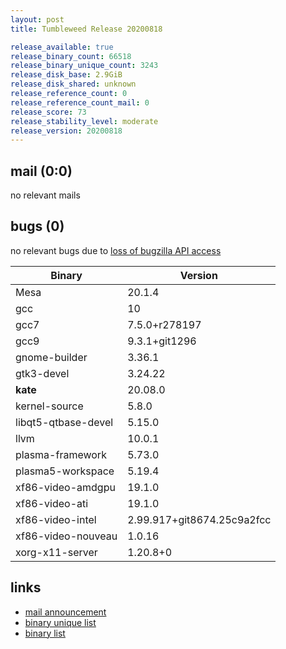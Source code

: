 ```yaml
---
layout: post
title: Tumbleweed Release 20200818

release_available: true
release_binary_count: 66518
release_binary_unique_count: 3243
release_disk_base: 2.9GiB
release_disk_shared: unknown
release_reference_count: 0
release_reference_count_mail: 0
release_score: 73
release_stability_level: moderate
release_version: 20200818
---
```


## mail (0:0)

no relevant mails

## bugs (0)

<!--more-->

no relevant bugs due to [loss of bugzilla API access](https://bugzilla.opensuse.org/show_bug.cgi?id=1157722)

Binary | Version
--- | ---
Mesa | 20.1.4
gcc | 10
gcc7 | 7.5.0+r278197
gcc9 | 9.3.1+git1296
gnome-builder | 3.36.1
gtk3-devel | 3.24.22
**kate** | 20.08.0
kernel-source | 5.8.0
libqt5-qtbase-devel | 5.15.0
llvm | 10.0.1
plasma-framework | 5.73.0
plasma5-workspace | 5.19.4
xf86-video-amdgpu | 19.1.0
xf86-video-ati | 19.1.0
xf86-video-intel | 2.99.917+git8674.25c9a2fcc
xf86-video-nouveau | 1.0.16
xorg-x11-server | 1.20.8+0

## links

- [mail announcement](https://lists.opensuse.org/opensuse-factory/2020-08/msg00174.html)
- [binary unique list](http://download.opensuse.org/history/20200818/rpm.unique.list)
- [binary list](http://download.opensuse.org/history/20200818/rpm.list)
